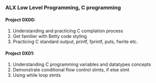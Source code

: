### ALX Low Level Programming, C programming
#### Project 0X00:
1) Understanding and practicing C complation process
2) Get familier with Betty code styling
3) Practicing C standard output, printf, fprintf, puts, fwrite etc.

#### Project 0X01:
1) Understanding C programming variables and datatypes concepts
2) Demonstrate conditional flow control stmts, if else stmt
3) Using while loop stmts
